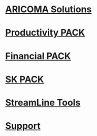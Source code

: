 # [ARICOMA Solutions](solutions/solutions.md)
# [Productivity PACK](ProductivityPack/productivity-pack.md)
# [Financial PACK](FinancialPack/finance-pack.md)
# [SK PACK](sk/sk-legislative-pack.md)
# [StreamLine Tools](Streamlinetools/streamlinetools.md)
# [Support](support/support.md)
